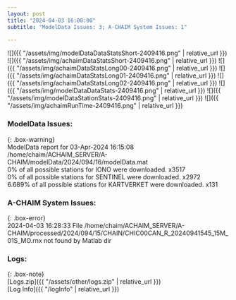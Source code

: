 ```yaml
---
layout: post
title: "2024-04-03 16:00:00"
subtitle: "ModelData Issues: 3; A-CHAIM System Issues: 1"

---
```


![]({{ "/assets/img/modelDataDataStatsShort-2409416.png" | relative_url }})
![]({{ "/assets/img/achaimDataStatsShort-2409416.png" | relative_url }})
![]({{ "/assets/img/achaimDataStatsLong00-2409416.png" | relative_url }})
![]({{ "/assets/img/achaimDataStatsLong01-2409416.png" | relative_url }})
![]({{ "/assets/img/achaimDataStatsLong02-2409416.png" | relative_url }})
![]({{ "/assets/img/modelDataDataStats-2409416.png" | relative_url }})
![]({{ "/assets/img/modelDataStationStats-2409416.png" | relative_url }})
![]({{ "/assets/img/achaimRunTime-2409416.png" | relative_url }})


### ModelData Issues:  
  
{: .box-warning}  
 ModelData report for 03-Apr-2024 16:15:08   
 /home/chaim/ACHAIM_SERVER/A-CHAIM/modelData/2024/094/16/modelData.mat   
 0% of all possible stations for IONO were downloaded. x3517   
 0% of all possible stations for SENTINEL were downloaded. x2972   
 6.689% of all possible stations for KARTVERKET were downloaded. x131   
  
### A-CHAIM System Issues:  
  
{: .box-error}  
2024-04-03 16:28:33 File /home/chaim/ACHAIM_SERVER/A-CHAIM/processed/2024/094/15/CHAIN/CHIC00CAN_R_20240941545_15M_01S_MO.rnx not found by Matlab dir  

### Logs:  
  
{: .box-note}  
[Logs.zip]({{ "/assets/other/logs.zip" | relative_url }})  
[Log Info]({{ "/logInfo" | relative_url }})  

